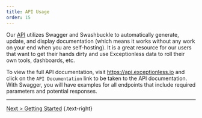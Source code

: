 ```yaml
---
title: API Usage
order: 15
---
```


Our [API](https://api.exceptionless.io) utilizes Swagger and Swashbuckle to automatically generate, update, and display documentation (which means it works without any work on your end when you are self-hosting). It is a great resource for our users that want to get their hands dirty and use Exceptionless data to roll their own tools, dashboards, etc.

To view the full API documentation, visit <https://api.exceptionless.io> and click on the `API Documentation` link to be taken to the API documentation. With Swagger, you will have examples for all endpoints that include required parameters and potential responses. 

---

[Next > Getting Started](api-getting-started) {.text-right}


